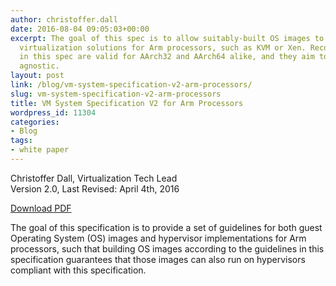 ```yaml
---
author: christoffer.dall
date: 2016-08-04 09:05:03+00:00
excerpt: The goal of this spec is to allow suitably-built OS images to run on all
  virtualization solutions for Arm processors, such as KVM or Xen. Recommendations
  in this spec are valid for AArch32 and AArch64 alike, and they aim to be hypervisor
  agnostic.
layout: post
link: /blog/vm-system-specification-v2-arm-processors/
slug: vm-system-specification-v2-arm-processors
title: VM System Specification V2 for Arm Processors
wordpress_id: 11304
categories:
- Blog
tags:
- white paper
---
```

Christoffer Dall, Virtualization Tech Lead
Version 2.0, Last Revised: April 4th, 2016

[Download PDF](/app/resources/WhitePaper/VMSystemSpecificationForARM-v2.0.pdf)

The goal of this specification is to provide a set of guidelines for both guest Operating System (OS) images and hypervisor implementations for Arm processors, such that building OS images according to the guidelines in this specification guarantees that those images can also run on hypervisors compliant with this specification.
